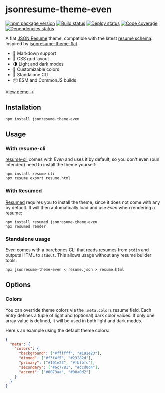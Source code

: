 # jsonresume-theme-even

[![npm package version](https://img.shields.io/npm/v/jsonresume-theme-even.svg)](https://www.npmjs.com/package/jsonresume-theme-even)
[![Build status](https://img.shields.io/github/actions/workflow/status/rbardini/jsonresume-theme-even/main.yml)](https://github.com/rbardini/jsonresume-theme-even/actions)
[![Deploy status](https://img.shields.io/netlify/7c0cb4f0-e270-4085-8f75-a8850cf45b2a?label=deploy)](https://app.netlify.com/sites/jsonresume-theme-even/deploys)
[![Code coverage](https://img.shields.io/codecov/c/github/rbardini/jsonresume-theme-even.svg)](https://codecov.io/gh/rbardini/jsonresume-theme-even)
[![Dependencies status](https://img.shields.io/librariesio/release/npm/jsonresume-theme-even)](https://libraries.io/npm/jsonresume-theme-even)

A flat [JSON Resume](https://jsonresume.org/) theme, compatible with the latest [resume schema](https://github.com/jsonresume/resume-schema).
Inspired by [jsonresume-theme-flat](https://github.com/erming/jsonresume-theme-flat).

- 💄 Markdown support
- 📐 CSS grid layout
- 🌗 Light and dark modes
- 🎨 Customizable colors
- 🧩 Standalone CLI
- 📦 ESM and CommonJS builds

[View demo →](https://jsonresume-theme-even.rbrd.in)

## Installation

```console
npm install jsonresume-theme-even
```

## Usage

### With resume-cli

[resume-cli](https://github.com/jsonresume/resume-cli) comes with _Even_ and uses it by default, so you don't even (pun intended) need to install the theme yourself:

```console
npm install resume-cli
npx resume export resume.html
```

### With Resumed

[Resumed](https://github.com/rbardini/resumed) requires you to install the theme, since it does not come with any by default. It will then automatically load and use _Even_ when rendering a resume:

```console
npm install resumed jsonresume-theme-even
npx resumed render
```

### Standalone usage

_Even_ comes with a barebones CLI that reads resumes from `stdin` and outputs HTML to `stdout`. This allows usage without any resume builder tools:

```console
npx jsonresume-theme-even < resume.json > resume.html
```

## Options

### Colors

You can override theme colors via the `.meta.colors` resume field. Each entry defines a tuple of light and (optional) dark color values. If only one array value is defined, it will be used in both light and dark modes.

Here's an example using the default theme colors:

```json
{
  "meta": {
    "colors": {
      "background": ["#ffffff", "#191e23"],
      "dimmed": ["#f3f4f5", "#23282d"],
      "primary": ["#191e23", "#fbfbfc"],
      "secondary": ["#6c7781", "#ccd0d4"],
      "accent": ["#0073aa", "#00a0d2"]
    }
  }
}
```
